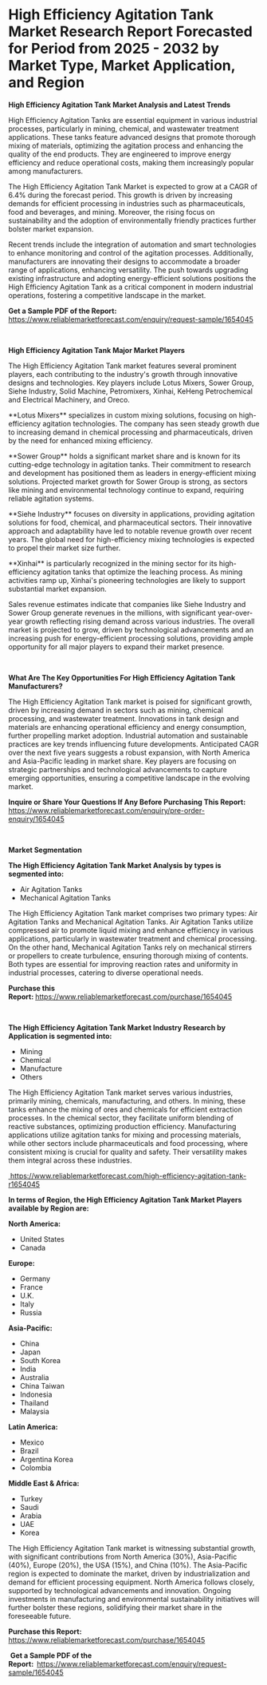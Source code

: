 <p><h1>High Efficiency Agitation Tank Market Research Report Forecasted for Period from 2025 -  2032 by Market Type, Market Application, and Region</h1></p><p><strong>High Efficiency Agitation Tank Market Analysis and Latest Trends</strong></p>
<p><p>High Efficiency Agitation Tanks are essential equipment in various industrial processes, particularly in mining, chemical, and wastewater treatment applications. These tanks feature advanced designs that promote thorough mixing of materials, optimizing the agitation process and enhancing the quality of the end products. They are engineered to improve energy efficiency and reduce operational costs, making them increasingly popular among manufacturers.</p><p>The High Efficiency Agitation Tank Market is expected to grow at a CAGR of 6.4% during the forecast period. This growth is driven by increasing demands for efficient processing in industries such as pharmaceuticals, food and beverages, and mining. Moreover, the rising focus on sustainability and the adoption of environmentally friendly practices further bolster market expansion. </p><p>Recent trends include the integration of automation and smart technologies to enhance monitoring and control of the agitation processes. Additionally, manufacturers are innovating their designs to accommodate a broader range of applications, enhancing versatility. The push towards upgrading existing infrastructure and adopting energy-efficient solutions positions the High Efficiency Agitation Tank as a critical component in modern industrial operations, fostering a competitive landscape in the market.</p></p>
<p><strong>Get a Sample PDF of the Report:&nbsp;</strong> <a href="https://www.reliablemarketforecast.com/enquiry/request-sample/1654045?utm_campaign=2943&utm_medium=2&utm_source=Github&utm_content=ia&utm_term=18042025&utm_id=high-efficiency-agitation-tank">https://www.reliablemarketforecast.com/enquiry/request-sample/1654045</a></p>
<p>&nbsp;</p>
<p><strong>High Efficiency Agitation Tank Major Market Players</strong></p>
<p><p>The High Efficiency Agitation Tank market features several prominent players, each contributing to the industry's growth through innovative designs and technologies. Key players include Lotus Mixers, Sower Group, Siehe Industry, Solid Machine, Petromixers, Xinhai, KeHeng Petrochemical and Electrical Machinery, and Oreco.</p><p>**Lotus Mixers** specializes in custom mixing solutions, focusing on high-efficiency agitation technologies. The company has seen steady growth due to increasing demand in chemical processing and pharmaceuticals, driven by the need for enhanced mixing efficiency.</p><p>**Sower Group** holds a significant market share and is known for its cutting-edge technology in agitation tanks. Their commitment to research and development has positioned them as leaders in energy-efficient mixing solutions. Projected market growth for Sower Group is strong, as sectors like mining and environmental technology continue to expand, requiring reliable agitation systems.</p><p>**Siehe Industry** focuses on diversity in applications, providing agitation solutions for food, chemical, and pharmaceutical sectors. Their innovative approach and adaptability have led to notable revenue growth over recent years. The global need for high-efficiency mixing technologies is expected to propel their market size further.</p><p>**Xinhai** is particularly recognized in the mining sector for its high-efficiency agitation tanks that optimize the leaching process. As mining activities ramp up, Xinhai's pioneering technologies are likely to support substantial market expansion.</p><p>Sales revenue estimates indicate that companies like Siehe Industry and Sower Group generate revenues in the millions, with significant year-over-year growth reflecting rising demand across various industries. The overall market is projected to grow, driven by technological advancements and an increasing push for energy-efficient processing solutions, providing ample opportunity for all major players to expand their market presence.</p></p>
<p>&nbsp;</p>
<p><strong>What Are The Key Opportunities For High Efficiency Agitation Tank Manufacturers?</strong></p>
<p><p>The High Efficiency Agitation Tank market is poised for significant growth, driven by increasing demand in sectors such as mining, chemical processing, and wastewater treatment. Innovations in tank design and materials are enhancing operational efficiency and energy consumption, further propelling market adoption. Industrial automation and sustainable practices are key trends influencing future developments. Anticipated CAGR over the next five years suggests a robust expansion, with North America and Asia-Pacific leading in market share. Key players are focusing on strategic partnerships and technological advancements to capture emerging opportunities, ensuring a competitive landscape in the evolving market.</p></p>
<p><strong>Inquire or Share Your Questions If Any Before Purchasing This Report:</strong> <a href="https://www.reliablemarketforecast.com/enquiry/pre-order-enquiry/1654045?utm_campaign=2943&utm_medium=2&utm_source=Github&utm_content=ia&utm_term=18042025&utm_id=high-efficiency-agitation-tank">https://www.reliablemarketforecast.com/enquiry/pre-order-enquiry/1654045</a></p>
<p>&nbsp;</p>
<p><strong>Market Segmentation</strong></p>
<p><strong>The High Efficiency Agitation Tank Market Analysis by types is segmented into:</strong></p>
<p><ul><li>Air Agitation Tanks</li><li>Mechanical Agitation Tanks</li></ul></p>
<p><p>The High Efficiency Agitation Tank market comprises two primary types: Air Agitation Tanks and Mechanical Agitation Tanks. Air Agitation Tanks utilize compressed air to promote liquid mixing and enhance efficiency in various applications, particularly in wastewater treatment and chemical processing. On the other hand, Mechanical Agitation Tanks rely on mechanical stirrers or propellers to create turbulence, ensuring thorough mixing of contents. Both types are essential for improving reaction rates and uniformity in industrial processes, catering to diverse operational needs.</p></p>
<p><strong>Purchase this Report:&nbsp;</strong><a href="https://www.reliablemarketforecast.com/purchase/1654045?utm_campaign=2943&utm_medium=2&utm_source=Github&utm_content=ia&utm_term=18042025&utm_id=high-efficiency-agitation-tank">https://www.reliablemarketforecast.com/purchase/1654045</a></p>
<p>&nbsp;</p>
<p><strong>The High Efficiency Agitation Tank Market Industry Research by Application is segmented into:</strong></p>
<p><ul><li>Mining</li><li>Chemical</li><li>Manufacture</li><li>Others</li></ul></p>
<p><p>The High Efficiency Agitation Tank market serves various industries, primarily mining, chemicals, manufacturing, and others. In mining, these tanks enhance the mixing of ores and chemicals for efficient extraction processes. In the chemical sector, they facilitate uniform blending of reactive substances, optimizing production efficiency. Manufacturing applications utilize agitation tanks for mixing and processing materials, while other sectors include pharmaceuticals and food processing, where consistent mixing is crucial for quality and safety. Their versatility makes them integral across these industries.</p></p>
<p><a href="https://www.reliablemarketforecast.com/high-efficiency-agitation-tank-r1654045?utm_campaign=2943&utm_medium=2&utm_source=Github&utm_content=ia&utm_term=18042025&utm_id=high-efficiency-agitation-tank">&nbsp;https://www.reliablemarketforecast.com/high-efficiency-agitation-tank-r1654045</a></p>
<p><strong>In terms of Region, the High Efficiency Agitation Tank Market Players available by Region are:</strong></p>
<p>
    <p> <strong> North America: </strong>
        <ul>
            <li>United States</li>
            <li>Canada</li>
        </ul>
        </p> 
    <p> <strong> Europe: </strong>
        <ul>
            <li>Germany</li>
            <li>France</li>
            <li>U.K.</li>
            <li>Italy</li>
            <li>Russia</li>
        </ul>
        </p> 
    <p> <strong> Asia-Pacific: </strong>
        <ul>
            <li>China</li>
            <li>Japan</li>
            <li>South Korea</li>
            <li>India</li>
            <li>Australia</li>
            <li>China Taiwan</li>
            <li>Indonesia</li>
            <li>Thailand</li>
            <li>Malaysia</li>
        </ul>
        </p> 
    <p> <strong> Latin America: </strong>
        <ul>
            <li>Mexico</li>
            <li>Brazil</li>
            <li>Argentina Korea</li>
            <li>Colombia</li>
        </ul>
        </p> 
    <p> <strong> Middle East & Africa: </strong>
        <ul>
            <li>Turkey</li>
            <li>Saudi</li>
            <li>Arabia</li>
            <li>UAE</li>
            <li>Korea</li>
        </ul>
    </p>
    </p>
<p><p>The High Efficiency Agitation Tank market is witnessing substantial growth, with significant contributions from North America (30%), Asia-Pacific (40%), Europe (20%), the USA (15%), and China (10%). The Asia-Pacific region is expected to dominate the market, driven by industrialization and demand for efficient processing equipment. North America follows closely, supported by technological advancements and innovation. Ongoing investments in manufacturing and environmental sustainability initiatives will further bolster these regions, solidifying their market share in the foreseeable future.</p></p>
<p><strong>Purchase this Report: </strong><a href="https://www.reliablemarketforecast.com/purchase/1654045?utm_campaign=2943&utm_medium=2&utm_source=Github&utm_content=ia&utm_term=18042025&utm_id=high-efficiency-agitation-tank">https://www.reliablemarketforecast.com/purchase/1654045</a></p>
<p>&nbsp;<strong>Get a Sample PDF of the Report:&nbsp;&nbsp;</strong><a href="https://www.reliablemarketforecast.com/enquiry/request-sample/1654045?utm_campaign=2943&utm_medium=2&utm_source=Github&utm_content=ia&utm_term=18042025&utm_id=high-efficiency-agitation-tank">https://www.reliablemarketforecast.com/enquiry/request-sample/1654045</a></p>
<p><strong></strong></p>
<p><p></p><p></p><p></p></p>